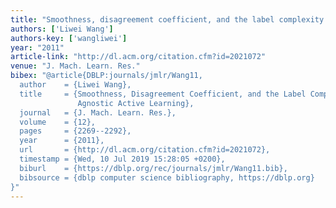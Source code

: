 ```yaml
---
title: "Smoothness, disagreement coefficient, and the label complexity of agnostic active learning"
authors: ['Liwei Wang']
authors-key: ['wangliwei']
year: "2011"
article-link: "http://dl.acm.org/citation.cfm?id=2021072"
venue: "J. Mach. Learn. Res."
bibex: "@article{DBLP:journals/jmlr/Wang11,
  author    = {Liwei Wang},
  title     = {Smoothness, Disagreement Coefficient, and the Label Complexity of
               Agnostic Active Learning},
  journal   = {J. Mach. Learn. Res.},
  volume    = {12},
  pages     = {2269--2292},
  year      = {2011},
  url       = {http://dl.acm.org/citation.cfm?id=2021072},
  timestamp = {Wed, 10 Jul 2019 15:28:05 +0200},
  biburl    = {https://dblp.org/rec/journals/jmlr/Wang11.bib},
  bibsource = {dblp computer science bibliography, https://dblp.org}
}"
---
```

